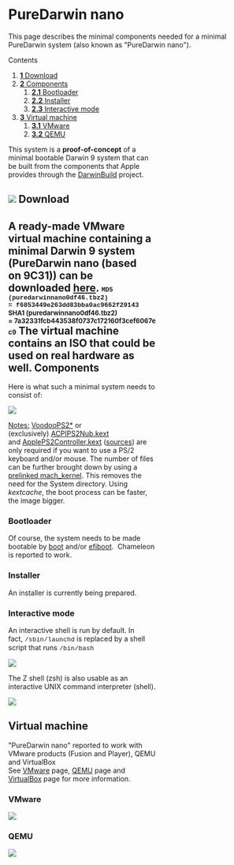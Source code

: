 PureDarwin nano
===============

This page describes the minimal components needed for a minimal PureDarwin system (also known as "PureDarwin nano"). 

<div class="sites-embed-align-left-wrapping-off">
<div class="sites-embed-border-off sites-embed" style="width:300px;">
<div class="sites-embed-content sites-embed-type-toc">
<div class="goog-toc sites-embed-toc-maxdepth-6">

Contents

1.  [**1** Download](puredarwin-nano.html#TOC-Download)
2.  [**2** Components](puredarwin-nano.html#TOC-Components)
    1.  [**2.1** Bootloader](puredarwin-nano.html#TOC-Bootloader)
    2.  [**2.2** Installer](puredarwin-nano.html#TOC-Installer)
    3.  [**2.3** Interactive mode](puredarwin-nano.html#TOC-Interactive-mode)
3.  [**3** Virtual machine](puredarwin-nano.html#TOC-Virtual-machine)
    1.  [**3.1** VMware](puredarwin-nano.html#TOC-VMware)
    2.  [**3.2** QEMU](puredarwin-nano.html#TOC-QEMU)

This system is a <span style="font-weight:bold">proof-of-concept</span> of a minimal bootable Darwin 9 system that can be built from the components that Apple provides through the [DarwinBuild](http://darwinbuild.macosforge.org/) project.

[![](../_/rsrc/1234090957898/downloads/puredarwin-nano/puredarwin.jpg)](puredarwin-nano/puredarwin.jpg%3Fattredirects=0)
Download
--------
A ready-made VMware virtual machine containing a minimal Darwin 9 system (PureDarwin nano (based on 9C31)) can be downloaded [here](../downloads.html).
<span style="font-family:courier new,monospace;font-size:small">MD5 (puredarwinnano0df46.tbz2) = f6853449e263dd83bba0ac9662f29143</span>
<span style="font-size:small">SHA1 (puredarwinnano0df46.tbz2) = 7a32331fcb443538f0737c172160f3cef6067ec9</span>
<span style="font-size:small">
</span>
<span style="font-size:small"><span style="font-family:Arial,Verdana,sans-serif;font-size:13px"></span></span>
The virtual machine contains an ISO that could be used on real hardware as well.
Components
----------
Here is what such a minimal system needs to consist of:


[![](../_/rsrc/1234090957898/downloads/puredarwin-nano/Bild%202.png)](puredarwin-nano/Bild%202.png%3Fattredirects=0)


<span style="text-decoration:underline">Notes:</span> [VoodooPS2*](../developers/xnu/ps2-controller.html) or (exclusively) [ACPIPS2Nub.kext](http://code.google.com/p/puredarwin/source/browse/Roots/pd/ACPIPS2Nub.root.tar.gz) and [ApplePS2Controller.kext](http://code.google.com/p/puredarwin/source/browse/Roots/pd/ApplePS2Controller.root.tar.gz) ([sources](http://tgwbd.org/darwin/extensions.html)) are only required if you want to use a PS/2 keyboard and/or mouse.
The number of files can be further brought down by using a [prelinked mach_kernel](../developers/xnu.1.html). This removes the need for the System directory.
Using <span style="font-style:italic">kextcache</span>, the boot process can be faster, the image bigger.
### Bootloader
Of course, the system needs to be made bootable by [boot](../developers/booting/boot.html) and/or [efiboot](../developers/booting/efiboot.html). 
Chameleon is reported to work.
### Installer
An installer is currently being prepared.
### Interactive mode
An interactive shell is run by default. In fact, <span style="font-family:courier new,monospace"><span style="font-size:small">/sbin/launchd</span></span> is replaced by a shell script that runs <span style="font-family:courier new,monospace"><span style="font-size:small">/bin/bash</span></span>


[![](../_/rsrc/1234090957898/downloads/puredarwin-nano/bash%20interactive%20mode%20in%20nano.png)](puredarwin-nano/bash%20interactive%20mode%20in%20nano.png%3Fattredirects=0)

The Z shell (zsh) is also usable as an interactive UNIX command interpreter (shell).


[![](../_/rsrc/1234090957898/downloads/puredarwin-nano/VMware%20running%20PureDarwin%20nano%20with%20interactive%20commands.png)](puredarwin-nano/VMware%20running%20PureDarwin%20nano%20with%20interactive%20commands.png%3Fattredirects=0)

Virtual machine
---------------
"PureDarwin nano" reported to work with VMware products (Fusion and Player), QEMU and VirtualBox
See [VMware](../developers/vmware.html) page, [QEMU](../developers/qemu.html) page and [VirtualBox](../developers/virtualbox.html) page for more information.
### VMware
<span style="color:rgb(0,102,204)">[![](../_/rsrc/1234090957898/downloads/puredarwin-nano/nanovmwarelittlegray.png)](puredarwin-nano/nanovmwarelittlegray.png%3Fattredirects=0)</span>
### QEMU

[](puredarwin-nano/qemu%20running%20nano.png%3Fattredirects=0)
[![](../_/rsrc/1254082132956/downloads/puredarwin-nano/qemu1.png%3Fheight=321&width=420)](puredarwin-nano/qemu1.png%3Fattredirects=0)


